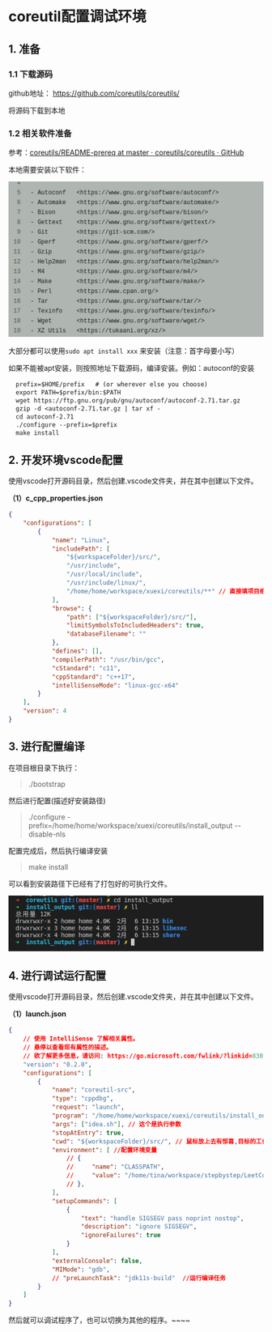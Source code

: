 # coreutil配置调试环境

## 1. 准备

### 1.1 下载源码

github地址： https://github.com/coreutils/coreutils/

将源码下载到本地

### 1.2 相关软件准备

参考：[coreutils/README-prereq at master · coreutils/coreutils · GitHub](https://github.com/coreutils/coreutils/blob/master/README-prereq)

本地需要安装以下软件：

![](../../../assets/2023-02-06-13-37-23-image.png)

大部分都可以使用`sudo apt install xxx` 来安装（注意：首字母要小写）

如果不能被apt安装，则按照地址下载源码，编译安装。例如：autoconf的安装

```shell
  prefix=$HOME/prefix   # (or wherever else you choose)
  export PATH=$prefix/bin:$PATH
  wget https://ftp.gnu.org/pub/gnu/autoconf/autoconf-2.71.tar.gz
  gzip -d <autoconf-2.71.tar.gz | tar xf -
  cd autoconf-2.71
  ./configure --prefix=$prefix
  make install
```

## 2. 开发环境vscode配置

使用vscode打开源码目录，然后创建.vscode文件夹，并在其中创建以下文件。

**（1）c_cpp_properties.json**

```json
{
    "configurations": [
        {
            "name": "Linux",
            "includePath": [
                "${workspaceFolder}/src/",
                "/usr/include",
                "/usr/local/include",
                "/usr/include/linux/",
                "/home/home/workspace/xuexi/coreutils/**" // 直接填项目绝对路径，咱也不知道为啥
            ],
            "browse": {
                "path": ["${workspaceFolder}/src/"],
                "limitSymbolsToIncludedHeaders": true,
                "databaseFilename": ""
            },
            "defines": [],
            "compilerPath": "/usr/bin/gcc",
            "cStandard": "c11",
            "cppStandard": "c++17",
            "intelliSenseMode": "linux-gcc-x64"
        }
    ],
    "version": 4
}
```

## 3. 进行配置编译

在项目根目录下执行：

> ./bootstrap

然后进行配置(描述好安装路径)

> ./configure  -prefix=/home/home/workspace/xuexi/coreutils/install_output --disable-nls

配置完成后，然后执行编译安装

> make install

可以看到安装路径下已经有了打包好的可执行文件。

![](../../../assets/2023-02-06-13-46-59-image.png)

## 4. 进行调试运行配置

使用vscode打开源码目录，然后创建.vscode文件夹，并在其中创建以下文件。

**（1）launch.json**

```json
{
    // 使用 IntelliSense 了解相关属性。 
    // 悬停以查看现有属性的描述。
    // 欲了解更多信息，请访问: https://go.microsoft.com/fwlink/?linkid=830387
    "version": "0.2.0",
    "configurations": [
        {
            "name": "coreutil-src",
            "type": "cppdbg",
            "request": "launch",
            "program": "/home/home/workspace/xuexi/coreutils/install_output/bin/nohup", //要运行的目标程序
            "args": ["idea.sh"], // 这个是执行参数
            "stopAtEntry": true,
            "cwd": "${workspaceFolder}/src/", // 鼠标放上去有惊喜,目标的工作目录
            "environment": [ //配置环境变量
                // {
                //     "name": "CLASSPATH",
                //     "value": "/home/tina/workspace/stepbystep/LeetCode/HelloWorld/out/production"
                // },
            ],
            "setupCommands": [
                {
                    "text": "handle SIGSEGV pass noprint nostop", 
                    "description": "ignore SIGSEGV", 
                    "ignoreFailures": true 
                }
            ],
            "externalConsole": false,
            "MIMode": "gdb",
            // "preLaunchTask": "jdk11s-build"  //运行编译任务
        }
    ]
}
```

然后就可以调试程序了，也可以切换为其他的程序。~~~~


